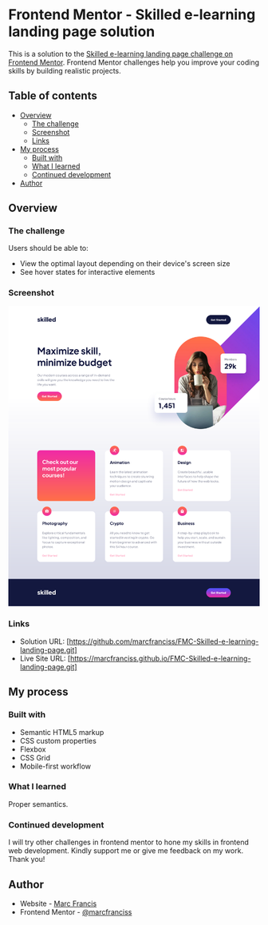# Frontend Mentor - Skilled e-learning landing page solution

This is a solution to the [Skilled e-learning landing page challenge on Frontend Mentor](https://www.frontendmentor.io/challenges/skilled-elearning-landing-page-S1ObDrZ8q). Frontend Mentor challenges help you improve your coding skills by building realistic projects.

## Table of contents

- [Overview](#overview)
  - [The challenge](#the-challenge)
  - [Screenshot](#screenshot)
  - [Links](#links)
- [My process](#my-process)
  - [Built with](#built-with)
  - [What I learned](#what-i-learned)
  - [Continued development](#continued-development)
- [Author](#author)

## Overview

### The challenge

Users should be able to:

- View the optimal layout depending on their device's screen size
- See hover states for interactive elements

### Screenshot

![Skilled e-learning landing page challenge on Frontend Mentor](./Screenshot%202024-02-08%20at%2000-42-45%20Frontend%20Mentor%20Skilled%20e-learning%20landing%20page.png)

### Links

- Solution URL: [https://github.com/marcfranciss/FMC-Skilled-e-learning-landing-page.git]
- Live Site URL: [https://marcfranciss.github.io/FMC-Skilled-e-learning-landing-page.git]

## My process

### Built with

- Semantic HTML5 markup
- CSS custom properties
- Flexbox
- CSS Grid
- Mobile-first workflow

### What I learned

Proper semantics.


### Continued development
I will try other challenges in frontend mentor to hone my skills in frontend web development. Kindly support me or give me feedback on my work. Thank you!

## Author

- Website - [Marc Francis](https://github.com/marcfranciss)
- Frontend Mentor - [@marcfranciss](https://www.frontendmentor.io/profile/marcfranciss)
